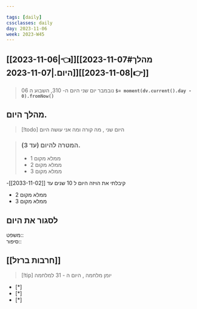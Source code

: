 ```yaml
---

tags: [daily]
cssclasses: daily
day: 2023-11-06
week: 2023-W45
---
```


## [[2023-11-06|👈]][[2023-11-07#מהלך היום.|2023-11-07]][[2023-11-08|👉]]

>  06 נובמבר יום שני היום ה- 310, השבוע ה **`$= moment(dv.current().day - 0).fromNow()`**

 ## מהלך היום.
> [!todo] היום שני , מה קורה ומה אני עושה היום

> ###  המטרה להיום (עד 3). 
> - ממלא מקום 1
> - ממלא מקום 2
> - ממלא מקום 3

-קיבלתי את הויזה היום ל 10 שנים עד [[2033-11-02]]
- ממלא מקום 2
- ממלא מקום 3


## לסגור את היום 
משפט::  
סיפור::

 
##  [[חרבות ברזל]]
> [!tip]  יומן מלחמה , היום ה - 31 למלחמה

- [*]  
- [*]  
- [*]  